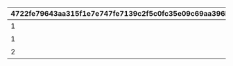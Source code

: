 |4722fe79643aa315f1e7e747fe7139c2f5c0fc35e09c69aa396b22daa108efd0|34f3692e01e747cc27e21df22e3f5ff881b3f580efb32814f49f115966b1c59b|c5cfd17e100ee2aab55769c675d92b2978c273afd6ec09f89aa2fa055feb130a|7289937278d00d1399b663095f75f5b1496293f92bf170403b0c8a65e5043d52|c137a4f1532ee00dd8c140c94082b1aa83a3adadaf40e63d5e52468cd9abac50|333498caf2761da601cefb1a8b0eaf000b3acbdefa31a96fd9bfe0fdb012c9d7|
| --- | --- | --- | --- | --- | --- |
|1|101||初心者カテゴリ1|10107009|0|
|1|102|メインストーリー第1部のミッション報酬を全て受け取ると解放。|初心者カテゴリ2|0|101|
|2|201||復帰者カテゴリ1|0|0|